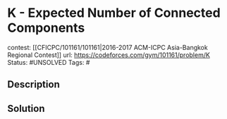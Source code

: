 # K - Expected Number of Connected Components

contest: [[CFICPC/101161/101161|2016-2017 ACM-ICPC Asia-Bangkok Regional Contest]]
url: https://codeforces.com/gym/101161/problem/K
Status: #UNSOLVED
Tags: #

## Description

## Solution

